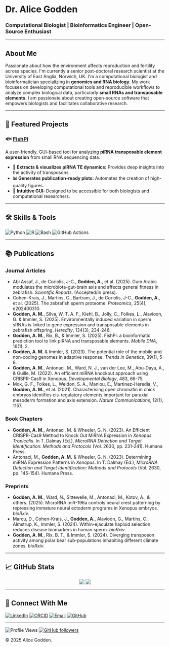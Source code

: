 # Dr. Alice Godden

### Computational Biologist | Bioinformatics Engineer | Open-Source Enthusiast

---

## About Me
Passionate about how the environment affects reproduction and fertility across species. I'm currently a senior post-doctoral research scientist at the University of East Anglia, Norwich, UK.
I'm a computational biologist and bioinformatician specializing in **genomics and RNA biology**. My work focuses on developing computational tools and reproducible workflows to analyze complex biological data, particularly **small RNAs and transposable elements**. I am passionate about creating open-source software that empowers biologists and facilitates collaborative research.

---

## 🚀 Featured Projects

### 🐟 [FishPi](https://github.com/alicegodden/fishpi)

A user-friendly, GUI-based tool for analyzing **piRNA transposable element expression** from small RNA sequencing data.

-   **🧬 Extracts & visualizes piRNA TE dynamics:** Provides deep insights into the activity of transposons.
-   **📊 Generates publication-ready plots:** Automates the creation of high-quality figures.
-   **🎨 Intuitive GUI:** Designed to be accessible for both biologists and computational researchers.

---

## 🛠️ Skills & Tools

![Python](https://img.shields.io/badge/Python-3776AB?style=for-the-badge&logo=python&logoColor=white)
![R](https://img.shields.io/badge/R-276DC3?style=for-the-badge&logo=r&logoColor=white)
![Bash](https://img.shields.io/badge/Bash-4EAA25?style=for-the-badge&logo=gnu-bash&logoColor=white)
![GitHub Actions](https://img.shields.io/badge/GitHub_Actions-2088FF?style=for-the-badge&logo=github-actions&logoColor=white)

---

## 📚 Publications

### **Journal Articles**

* Abi Assaf, J., de Coriolis, J-C., **Godden, A.**, et al. (2025). Gum Arabic modulates the microbiota-gut-brain axis and affects general fitness in zebrafish. *Scientific Reports*. (Accepted/In press).
* Cohen-Krais, J., Martins, C., Bartram, J., de Coriolis, J-C., **Godden, A.**, et al. (2025). The zebrafish sperm proteome. *Proteomics*, 25(4), e202400310.
* **Godden, A. M.**, Silva, W. T. A. F., Kiehl, B., Jolly, C., Folkes, L., Alavioon, G. & Immler, S. (2025). Environmentally induced variation in sperm sRNAs is linked to gene expression and transposable elements in zebrafish offspring. *Heredity*, 134(3), 234-246.
* **Godden, A. M.**, Rix, B., & Immler, S. (2025). FishPi: a bioinformatic prediction tool to link piRNA and transposable elements. *Mobile DNA*, 16(1), 2.
* **Godden, A. M.** & Immler, S. (2023). The potential role of the mobile and non-coding genomes in adaptive response. *Trends in Genetics*, 39(1), 5-8.
* **Godden, A. M.**, Antonaci, M., Ward, N. J., van der Lee, M., Abu-Daya, A., & Guille, M. (2022). An efficient miRNA knockout approach using CRISPR-Cas9 in Xenopus. *Developmental Biology*, 483, 66-75.
* Mok, G. F., Folkes, L., Weldon, S. A., Maniou, E., Martinez-Heredia, V., **Godden, A. M.**, et al. (2021). Characterising open chromatin in chick embryos identifies cis-regulatory elements important for paraxial mesoderm formation and axis extension. *Nature Communications*, 12(1), 1157.

### **Book Chapters**

* **Godden, A. M.**, Antonaci, M. & Wheeler, G. N. (2023). An Efficient CRISPR-Cas9 Method to Knock Out MiRNA Expression in *Xenopus Tropicalis*. In T. Dalmay (Ed.), *MicroRNA Detection and Target Identification: Methods and Protocols* (Vol. 2630, pp. 231-241). Humana Press.
* Antonaci, M., **Godden, A. M.** & Wheeler, G. N. (2023). Determining miRNA Expression Patterns in *Xenopus*. In T. Dalmay (Ed.), *MicroRNA Detection and Target Identification: Methods and Protocols* (Vol. 2630, pp. 145-154). Humana Press.

### **Preprints**

* **Godden, A. M.**, Ward, N., Sittewelle, M., Antonaci, M., Kotov, A., & others. (2025). MicroRNA miR-196a controls neural crest patterning by repressing immature neural ectoderm programs in Xenopus embryos. *bioRxiv*.
* Marcu, D., Cohen-Krais, J., **Godden, A.**, Alavioon, G., Martins, C., Almstrup, K., Immler, S. (2024). Within-ejaculate haploid selection reduces disease biomarkers in human sperm. *bioRxiv*.
* **Godden, A. M.**, Rix, B. T., & Immler, S. (2024). Diverging transposon activity among polar bear sub-populations inhabiting different climate zones. *bioRxiv*.

---

## 📈 GitHub Stats

<p align="center">
  <img src="https://github-readme-stats.vercel.app/api?username=alicegodden&show_icons=true&theme=default&hide_rank=true" />
  <img src="https://github-readme-stats.vercel.app/api/top-langs/?username=alicegodden&layout=compact&theme=default" />
</p>

---

## 🤝 Connect With Me

[![LinkedIn](https://img.shields.io/badge/LinkedIn-0A66C2?style=for-the-badge&logo=linkedin&logoColor=white)](https://linkedin.com/in/alicegodden?originalSubdomain=uk)
[![ORCID](https://img.shields.io/badge/ORCID-A6CE39?style=for-the-badge&logo=orcid&logoColor=white)](https://orcid.org/0000-0001-5760-011X)
[![Email](https://img.shields.io/badge/Email-D14836?style=for-the-badge&logo=gmail&logoColor=white)](mailto:alice.godden@uea.ac.uk)
[![GitHub](https://img.shields.io/badge/GitHub-181717?style=for-the-badge&logo=github&logoColor=white)](https://github.com/alicegodden)

---
![Profile Views](https://komarev.com/ghpvc/?username=alicegodden&style=flat-square&color=blue)
[![GitHub followers](https://img.shields.io/github/followers/alicegodden?label=Followers&style=social)](https://github.com/alicegodden)

© 2025 Alice Godden. 
